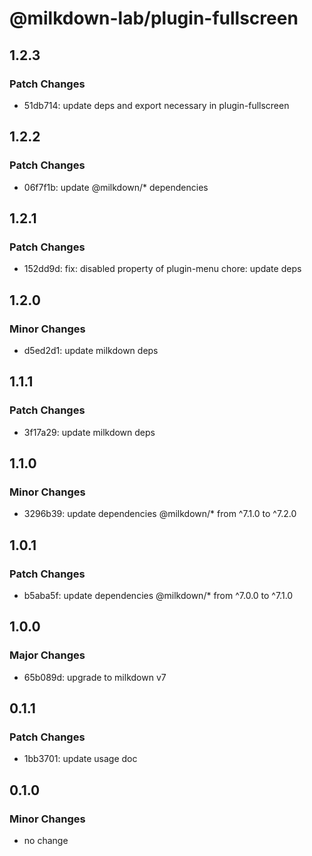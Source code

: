 # @milkdown-lab/plugin-fullscreen

## 1.2.3

### Patch Changes

- 51db714: update deps and export necessary in plugin-fullscreen

## 1.2.2

### Patch Changes

- 06f7f1b: update @milkdown/\* dependencies

## 1.2.1

### Patch Changes

- 152dd9d: fix: disabled property of plugin-menu
  chore: update deps

## 1.2.0

### Minor Changes

- d5ed2d1: update milkdown deps

## 1.1.1

### Patch Changes

- 3f17a29: update milkdown deps

## 1.1.0

### Minor Changes

- 3296b39: update dependencies @milkdown/\* from ^7.1.0 to ^7.2.0

## 1.0.1

### Patch Changes

- b5aba5f: update dependencies @milkdown/\* from ^7.0.0 to ^7.1.0

## 1.0.0

### Major Changes

- 65b089d: upgrade to milkdown v7

## 0.1.1

### Patch Changes

- 1bb3701: update usage doc

## 0.1.0

### Minor Changes

- no change
